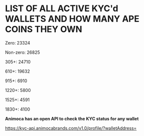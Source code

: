 # LIST OF ALL ACTIVE KYC'd WALLETS AND HOW MANY APE COINS THEY OWN

Zero: 23324

Non-zero: 26825

305+: 24710

610+: 19632

915+: 6910

1220+: 5800

1525+: 4591

1830+: 4100

**Animoca has an open API to check the KYC status for any wallet**

https://kyc-api.animocabrands.com/v1.0/profile/?walletAddress=